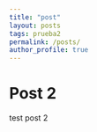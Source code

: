 ```yaml
---
title: "post"
layout: posts
tags: prueba2
permalink: /posts/
author_profile: true
---
```

# Post 2
test post 2
